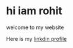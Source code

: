 # hi iam rohit

welcome to my website

Here is my [linkdin profile](https://www.linkedin.com/in/rohith-974b271ab/)